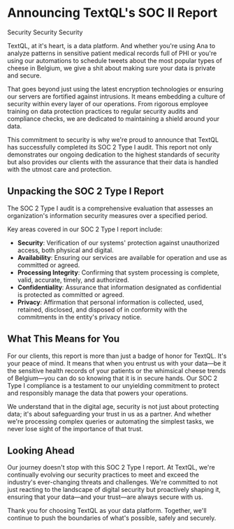 # Announcing TextQL's SOC II Report

Security Security Security

TextQL, at it's heart, is a data platform. And whether you're using Ana to analyze patterns in sensitive patient medical records full of PHI or you're using our automations to schedule tweets about the most popular types of cheese in Belgium, we give a shit about making sure your data is private and secure.

That goes beyond just using the latest encryption technologies or ensuring our servers are fortified against intrusions. It means embedding a culture of security within every layer of our operations. From rigorous employee training on data protection practices to regular security audits and compliance checks, we are dedicated to maintaining a shield around your data.

This commitment to security is why we're proud to announce that TextQL has successfully completed its SOC 2 Type I audit. This report not only demonstrates our ongoing dedication to the highest standards of security but also provides our clients with the assurance that their data is handled with the utmost care and protection.

## Unpacking the SOC 2 Type I Report

The SOC 2 Type I audit is a comprehensive evaluation that assesses an organization's information security measures over a specified period.

Key areas covered in our SOC 2 Type I report include:

- **Security**: Verification of our systems' protection against unauthorized access, both physical and digital.
- **Availability**: Ensuring our services are available for operation and use as committed or agreed.
- **Processing Integrity**: Confirming that system processing is complete, valid, accurate, timely, and authorized.
- **Confidentiality**: Assurance that information designated as confidential is protected as committed or agreed.
- **Privacy**: Affirmation that personal information is collected, used, retained, disclosed, and disposed of in conformity with the commitments in the entity's privacy notice.

## What This Means for You

For our clients, this report is more than just a badge of honor for TextQL. It's your peace of mind. It means that when you entrust us with your data—be it the sensitive health records of your patients or the whimsical cheese trends of Belgium—you can do so knowing that it is in secure hands. Our SOC 2 Type I compliance is a testament to our unyielding commitment to protect and responsibly manage the data that powers your operations.

We understand that in the digital age, security is not just about protecting data; it's about safeguarding your trust in us as a partner. And whether we're processing complex queries or automating the simplest tasks, we never lose sight of the importance of that trust.

## Looking Ahead

Our journey doesn't stop with this SOC 2 Type I report. At TextQL, we're continually evolving our security practices to meet and exceed the industry's ever-changing threats and challenges. We're committed to not just reacting to the landscape of digital security but proactively shaping it, ensuring that your data—and your trust—are always secure with us.

Thank you for choosing TextQL as your data platform. Together, we'll continue to push the boundaries of what's possible, safely and securely.